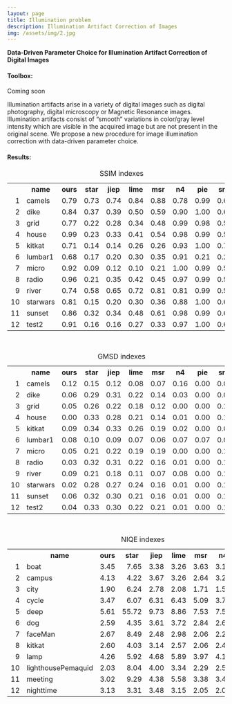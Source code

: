 ```yaml
---
layout: page
title: Illumination problem
description: Illumination Artifact Correction of Images
img: /assets/img/2.jpg
---
```

<strong>Data-Driven Parameter Choice for Illumination Artifact Correction of Digital Images</strong>

<div class="Toolbox">
<h4 id="version-publique-">Toolbox:</h4>
 Coming soon
</div>

Illumination artifacts arise in a variety of digital images such as digital photography, digital microscopy or Magnetic Resonance images. Illumination artifacts consist of “smooth” variations in color/gray level intensity which are visible in the acquired image but are not present in the original scene. We propose a new procedure for image illumination correction with data-driven parameter choice.

<div class="Results">
<h4 id="p2-results">Results:</h4>




<table>
<caption>SSIM indexes</caption>
<tr> <th>  </th> <th> name </th> <th> ours </th> <th> star </th> <th> jiep </th> <th> lime </th> <th> msr </th> <th> n4 </th> <th> pie </th> <th> srie </th>  </tr>
  <tr> <td align="right"> 1 </td> <td> camels </td> <td align="right"> 0.79 </td> <td align="right"> 0.73 </td> <td align="right"> 0.74 </td> <td align="right"> 0.84 </td> <td align="right"> 0.88 </td> <td align="right"> 0.78 </td> <td align="right"> 0.99 </td> <td align="right"> 0.61 </td> </tr>
  <tr> <td align="right"> 2 </td> <td> dike </td> <td align="right"> 0.84 </td> <td align="right"> 0.37 </td> <td align="right"> 0.39 </td> <td align="right"> 0.50 </td> <td align="right"> 0.59 </td> <td align="right"> 0.90 </td> <td align="right"> 1.00 </td> <td align="right"> 0.62 </td> </tr>
  <tr> <td align="right"> 3 </td> <td> grid </td> <td align="right"> 0.77 </td> <td align="right"> 0.22 </td> <td align="right"> 0.28 </td> <td align="right"> 0.34 </td> <td align="right"> 0.48 </td> <td align="right"> 0.99 </td> <td align="right"> 0.98 </td> <td align="right"> 0.52 </td> </tr>
  <tr> <td align="right"> 4 </td> <td> house </td> <td align="right"> 0.99 </td> <td align="right"> 0.23 </td> <td align="right"> 0.33 </td> <td align="right"> 0.41 </td> <td align="right"> 0.54 </td> <td align="right"> 0.98 </td> <td align="right"> 0.99 </td> <td align="right"> 0.57 </td> </tr>
  <tr> <td align="right"> 5 </td> <td> kitkat </td> <td align="right"> 0.71 </td> <td align="right"> 0.14 </td> <td align="right"> 0.14 </td> <td align="right"> 0.26 </td> <td align="right"> 0.26 </td> <td align="right"> 0.93 </td> <td align="right"> 1.00 </td> <td align="right"> 0.71 </td> </tr>
  <tr> <td align="right"> 6 </td> <td> lumbar1 </td> <td align="right"> 0.68 </td> <td align="right"> 0.17 </td> <td align="right"> 0.20 </td> <td align="right"> 0.30 </td> <td align="right"> 0.35 </td> <td align="right"> 0.91 </td> <td align="right"> 0.21 </td> <td align="right"> 0.21 </td> </tr>
  <tr> <td align="right"> 7 </td> <td> micro </td> <td align="right"> 0.92 </td> <td align="right"> 0.09 </td> <td align="right"> 0.12 </td> <td align="right"> 0.10 </td> <td align="right"> 0.21 </td> <td align="right"> 1.00 </td> <td align="right"> 0.99 </td> <td align="right"> 0.59 </td> </tr>
  <tr> <td align="right"> 8 </td> <td> radio </td> <td align="right"> 0.96 </td> <td align="right"> 0.21 </td> <td align="right"> 0.35 </td> <td align="right"> 0.42 </td> <td align="right"> 0.45 </td> <td align="right"> 0.97 </td> <td align="right"> 0.99 </td> <td align="right"> 0.58 </td> </tr>
  <tr> <td align="right"> 9 </td> <td> river </td> <td align="right"> 0.74 </td> <td align="right"> 0.58 </td> <td align="right"> 0.65 </td> <td align="right"> 0.72 </td> <td align="right"> 0.81 </td> <td align="right"> 0.81 </td> <td align="right"> 0.99 </td> <td align="right"> 0.55 </td> </tr>
  <tr> <td align="right"> 10 </td> <td> starwars </td> <td align="right"> 0.81 </td> <td align="right"> 0.15 </td> <td align="right"> 0.20 </td> <td align="right"> 0.30 </td> <td align="right"> 0.36 </td> <td align="right"> 0.88 </td> <td align="right"> 1.00 </td> <td align="right"> 0.61 </td> </tr>
  <tr> <td align="right"> 11 </td> <td> sunset </td> <td align="right"> 0.86 </td> <td align="right"> 0.32 </td> <td align="right"> 0.34 </td> <td align="right"> 0.48 </td> <td align="right"> 0.61 </td> <td align="right"> 0.98 </td> <td align="right"> 0.99 </td> <td align="right"> 0.60 </td> </tr>
  <tr> <td align="right"> 12 </td> <td> test2 </td> <td align="right"> 0.91 </td> <td align="right"> 0.16 </td> <td align="right"> 0.16 </td> <td align="right"> 0.27 </td> <td align="right"> 0.33 </td> <td align="right"> 0.97 </td> <td align="right"> 1.00 </td> <td align="right"> 0.65 </td> </tr>
   <a name="SSIM indexes"></a>
</table>
    
    
<br/>
<table>
<caption>GMSD indexes</caption>
<tr> <th>  </th> <th> name </th> <th> ours </th> <th> star </th> <th> jiep </th> <th> lime </th> <th> msr </th> <th> n4 </th> <th> pie </th> <th> srie </th>  </tr>
  <tr> <td align="right"> 1 </td> <td> camels </td> <td align="right"> 0.12 </td> <td align="right"> 0.15 </td> <td align="right"> 0.12 </td> <td align="right"> 0.08 </td> <td align="right"> 0.07 </td> <td align="right"> 0.16 </td> <td align="right"> 0.00 </td> <td align="right"> 0.09 </td> </tr>
  <tr> <td align="right"> 2 </td> <td> dike </td> <td align="right"> 0.06 </td> <td align="right"> 0.29 </td> <td align="right"> 0.31 </td> <td align="right"> 0.22 </td> <td align="right"> 0.14 </td> <td align="right"> 0.03 </td> <td align="right"> 0.00 </td> <td align="right"> 0.09 </td> </tr>
  <tr> <td align="right"> 3 </td> <td> grid </td> <td align="right"> 0.05 </td> <td align="right"> 0.26 </td> <td align="right"> 0.22 </td> <td align="right"> 0.18 </td> <td align="right"> 0.12 </td> <td align="right"> 0.00 </td> <td align="right"> 0.00 </td> <td align="right"> 0.12 </td> </tr>
  <tr> <td align="right"> 4 </td> <td> house </td> <td align="right"> 0.00 </td> <td align="right"> 0.33 </td> <td align="right"> 0.28 </td> <td align="right"> 0.21 </td> <td align="right"> 0.14 </td> <td align="right"> 0.01 </td> <td align="right"> 0.00 </td> <td align="right"> 0.13 </td> </tr>
  <tr> <td align="right"> 5 </td> <td> kitkat </td> <td align="right"> 0.09 </td> <td align="right"> 0.34 </td> <td align="right"> 0.33 </td> <td align="right"> 0.26 </td> <td align="right"> 0.19 </td> <td align="right"> 0.02 </td> <td align="right"> 0.00 </td> <td align="right"> 0.07 </td> </tr>
  <tr> <td align="right"> 6 </td> <td> lumbar1 </td> <td align="right"> 0.08 </td> <td align="right"> 0.10 </td> <td align="right"> 0.09 </td> <td align="right"> 0.07 </td> <td align="right"> 0.06 </td> <td align="right"> 0.07 </td> <td align="right"> 0.07 </td> <td align="right"> 0.08 </td> </tr>
  <tr> <td align="right"> 7 </td> <td> micro </td> <td align="right"> 0.05 </td> <td align="right"> 0.21 </td> <td align="right"> 0.22 </td> <td align="right"> 0.19 </td> <td align="right"> 0.19 </td> <td align="right"> 0.00 </td> <td align="right"> 0.00 </td> <td align="right"> 0.10 </td> </tr>
  <tr> <td align="right"> 8 </td> <td> radio </td> <td align="right"> 0.03 </td> <td align="right"> 0.32 </td> <td align="right"> 0.31 </td> <td align="right"> 0.22 </td> <td align="right"> 0.16 </td> <td align="right"> 0.01 </td> <td align="right"> 0.00 </td> <td align="right"> 0.13 </td> </tr>
  <tr> <td align="right"> 9 </td> <td> river </td> <td align="right"> 0.09 </td> <td align="right"> 0.21 </td> <td align="right"> 0.18 </td> <td align="right"> 0.11 </td> <td align="right"> 0.07 </td> <td align="right"> 0.08 </td> <td align="right"> 0.00 </td> <td align="right"> 0.12 </td> </tr>
  <tr> <td align="right"> 10 </td> <td> starwars </td> <td align="right"> 0.02 </td> <td align="right"> 0.28 </td> <td align="right"> 0.27 </td> <td align="right"> 0.24 </td> <td align="right"> 0.16 </td> <td align="right"> 0.01 </td> <td align="right"> 0.00 </td> <td align="right"> 0.10 </td> </tr>
  <tr> <td align="right"> 11 </td> <td> sunset </td> <td align="right"> 0.06 </td> <td align="right"> 0.32 </td> <td align="right"> 0.30 </td> <td align="right"> 0.21 </td> <td align="right"> 0.16 </td> <td align="right"> 0.01 </td> <td align="right"> 0.00 </td> <td align="right"> 0.10 </td> </tr>
  <tr> <td align="right"> 12 </td> <td> test2 </td> <td align="right"> 0.04 </td> <td align="right"> 0.33 </td> <td align="right"> 0.30 </td> <td align="right"> 0.22 </td> <td align="right"> 0.21 </td> <td align="right"> 0.01 </td> <td align="right"> 0.00 </td> <td align="right"> 0.11 </td> </tr>
   <a name="GMSD indexes"></a>
</table>
    

<br/>
<table>
<caption>NIQE indexes</caption>
<tr> <th>  </th> <th> name </th> <th> ours </th> <th> star </th> <th> jiep </th> <th> lime </th> <th> msr </th> <th> n4 </th> <th> pie </th> <th> srie </th>  </tr>
  <tr> <td align="right"> 1 </td> <td> boat </td> <td align="right"> 3.45 </td> <td align="right"> 7.65 </td> <td align="right"> 3.38 </td> <td align="right"> 3.26 </td> <td align="right"> 3.63 </td> <td align="right"> 3.12 </td> <td align="right"> 3.85 </td> <td align="right"> 4.38 </td> </tr>
  <tr> <td align="right"> 2 </td> <td> campus </td> <td align="right"> 4.13 </td> <td align="right"> 4.22 </td> <td align="right"> 3.67 </td> <td align="right"> 3.26 </td> <td align="right"> 2.64 </td> <td align="right"> 3.22 </td> <td align="right"> 3.13 </td> <td align="right"> 4.71 </td> </tr>
  <tr> <td align="right"> 3 </td> <td> city </td> <td align="right"> 1.90 </td> <td align="right"> 6.24 </td> <td align="right"> 2.78 </td> <td align="right"> 2.08 </td> <td align="right"> 1.71 </td> <td align="right"> 1.54 </td> <td align="right"> 1.73 </td> <td align="right"> 1.67 </td> </tr>
  <tr> <td align="right"> 4 </td> <td> cycle </td> <td align="right"> 3.47 </td> <td align="right"> 6.07 </td> <td align="right"> 6.31 </td> <td align="right"> 6.43 </td> <td align="right"> 5.09 </td> <td align="right"> 3.71 </td> <td align="right"> 2.85 </td> <td align="right"> 3.49 </td> </tr>
  <tr> <td align="right"> 5 </td> <td> deep </td> <td align="right"> 5.61 </td> <td align="right"> 55.72 </td> <td align="right"> 9.73 </td> <td align="right"> 8.86 </td> <td align="right"> 7.53 </td> <td align="right"> 7.55 </td> <td align="right"> 4.51 </td> <td align="right"> 5.61 </td> </tr>
  <tr> <td align="right"> 6 </td> <td> dog </td> <td align="right"> 2.59 </td> <td align="right"> 4.35 </td> <td align="right"> 3.61 </td> <td align="right"> 3.72 </td> <td align="right"> 2.84 </td> <td align="right"> 2.69 </td> <td align="right"> 2.60 </td> <td align="right"> 2.89 </td> </tr>
  <tr> <td align="right"> 7 </td> <td> faceMan </td> <td align="right"> 2.67 </td> <td align="right"> 8.49 </td> <td align="right"> 2.48 </td> <td align="right"> 2.98 </td> <td align="right"> 2.06 </td> <td align="right"> 2.24 </td> <td align="right"> 2.54 </td> <td align="right"> 2.76 </td> </tr>
  <tr> <td align="right"> 8 </td> <td> kitkat </td> <td align="right"> 2.60 </td> <td align="right"> 4.03 </td> <td align="right"> 3.14 </td> <td align="right"> 2.57 </td> <td align="right"> 2.06 </td> <td align="right"> 2.47 </td> <td align="right"> 3.05 </td> <td align="right"> 4.07 </td> </tr>
  <tr> <td align="right"> 9 </td> <td> lamp </td> <td align="right"> 4.26 </td> <td align="right"> 5.92 </td> <td align="right"> 4.68 </td> <td align="right"> 5.89 </td> <td align="right"> 3.97 </td> <td align="right"> 4.17 </td> <td align="right"> 4.50 </td> <td align="right"> 4.94 </td> </tr>
  <tr> <td align="right"> 10 </td> <td> lighthousePemaquid </td> <td align="right"> 2.03 </td> <td align="right"> 8.04 </td> <td align="right"> 4.00 </td> <td align="right"> 3.34 </td> <td align="right"> 2.29 </td> <td align="right"> 2.54 </td> <td align="right"> 1.40 </td> <td align="right"> 2.31 </td> </tr>
  <tr> <td align="right"> 11 </td> <td> meeting </td> <td align="right"> 3.02 </td> <td align="right"> 9.29 </td> <td align="right"> 4.38 </td> <td align="right"> 5.58 </td> <td align="right"> 3.38 </td> <td align="right"> 3.46 </td> <td align="right"> 3.51 </td> <td align="right"> 2.99 </td> </tr>
  <tr> <td align="right"> 12 </td> <td> nighttime </td> <td align="right"> 3.13 </td> <td align="right"> 3.31 </td> <td align="right"> 3.48 </td> <td align="right"> 3.15 </td> <td align="right"> 2.05 </td> <td align="right"> 2.05 </td> <td align="right"> 3.20 </td> <td align="right"> 3.34 </td> </tr>
</table>​














</div>
